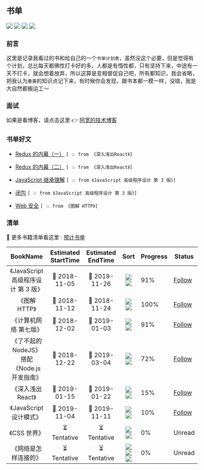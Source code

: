 ## 书单

![](https://img.shields.io/badge/read_book-MD-brightgreen.svg)
![](https://img.shields.io/badge/technology-Hot-red.svg)
![](https://img.shields.io/badge/language-CN-orange.svg)
![](https://img.shields.io/badge/Author-彭道宽-blue.svg)

### 前言

这里是记录我看过的书和给自己的一个`书单计划表`，虽然没这个必要，但是觉得有个计划，总比每天都佛性打卡好的多，人都是有惰性都，只有坚持下来，中途有一天不打卡，就会想着放弃，所以这算是变相督促自己吧，所有都知识，我会省略，把我认为`重要`的知识点记下来，有时候你会发现，跟书本都一模一样，没错，我是大自然都搬运工～

### 面试

如果是看博客，请点击这里 👉 [阿宽的技术博客](https://github.com/PDKSophia/blog.io)

### 书单好文

- [Redux 的内幕（一）](./深入浅出React/Redux的内幕（一）) `[ 💥 from 《深入浅出React》]`

- [Redux 的内幕（二）](./深入浅出React/Redux的内幕（二）) `[ 💥 from 《深入浅出React》]`

- [JavaScript 继承理解](./JavaScript高级编程设计/第三天.md#继承) `[ 💥 from 《JavaScript 高级程序设计 第 3 版》]`

- [闭包](./JavaScript高级编程设计/Day4.md#闭包) `[ 💥 from 《JavaScript 高级程序设计 第 3 版》]`

- [Web 安全](./图解HTTP/Day7.md#针对-web-的攻击技术) `[ 💥 from 《图解 HTTP》]`

### 清单

📢 更多书籍清单看这里 : [预计书单](./List.md)

|                  BookName                   | Estimated StartTime | Estimated EndTime |                                                                         Sort                                                                         | Progress | Status                                       |
| :-----------------------------------------: | :-----------------: | :---------------: | :--------------------------------------------------------------------------------------------------------------------------------------------------: | -------- | -------------------------------------------- |
|     《JavaScript 高级程序设计 第 3 版》     |    📆 2018-11-05    |   📆 2019-11-26   |                         ![](https://img.shields.io/badge/JavaScript-blue.svg) ![](https://img.shields.io/badge/New-red.svg)                          | 91%      | [Follow](./JavaScript高级编程设计/README.md) |
|                《图解 HTTP》                |    📆 2018-11-12    |   📆 2018-11-24   |                         ![](https://img.shields.io/badge/HTTP-blue.svg) ![](https://img.shields.io/badge/FINISH-orange.svg)                          | 100%     | [Follow](./图解HTTP/README.md)               |
|            《计算机网络 第七版》            |    📆 2018-12-02    |   📆 2019-01-03   |                           ![](https://img.shields.io/badge/NetWork-blue.svg) ![](https://img.shields.io/badge/Hot-red.svg)                           | 91%      | [Follow](./计算机网络/NetWork.md)            |
| 《了不起的 NodeJS》搭配《Node.js 开发指南》 |    📆 2018-12-22    |   📆 2019-03-04   |                       ![](https://img.shields.io/badge/Node.js-blue.svg) ![](https://img.shields.io/badge/Reading-yellow.svg)                        | 72%      | [Follow](./Node入门及实践/README.md)         |
|             《深入浅出 React》              |    📆 2019-01-15    |   📆 2019-01-22   |                        ![](https://img.shields.io/badge/React-blue.svg) ![](https://img.shields.io/badge/Reading-yellow.svg)                         | 15%      | [Follow](./深入浅出React)                    |
|           《JavaScript 设计模式》           |    📆 2019-11-04    |   📆 2019-11-11   |                         ![](https://img.shields.io/badge/JavaScript-blue.svg) ![](https://img.shields.io/badge/New-red.svg)                          | 10%       | [Follow](./JavaScript设计模式/README.md)     |
|                《CSS 世界》                 |     ⏳Tentative     |    ⏳Tentative    |                         ![](https://img.shields.io/badge/CSS-blue.svg) ![](https://img.shields.io/badge/Reading-yellow.svg)                          | 0%       | Unread                                       |
|            《网络是怎样连接的》             |     ⏳Tentative     |    ⏳Tentative    | ![](https://img.shields.io/badge/NetWork-blue.svg) ![](https://img.shields.io/badge/Hot-red.svg) ![](https://img.shields.io/badge/New-important.svg) | 0%       | Unread                                       |
